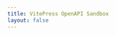 ```yaml
---
title: VitePress OpenAPI Sandbox
layout: false
---
```


<script setup lang="ts">
import Sandbox from '../.vitepress/theme/components/sandbox/Sandbox.vue'
</script>

<Sandbox />
